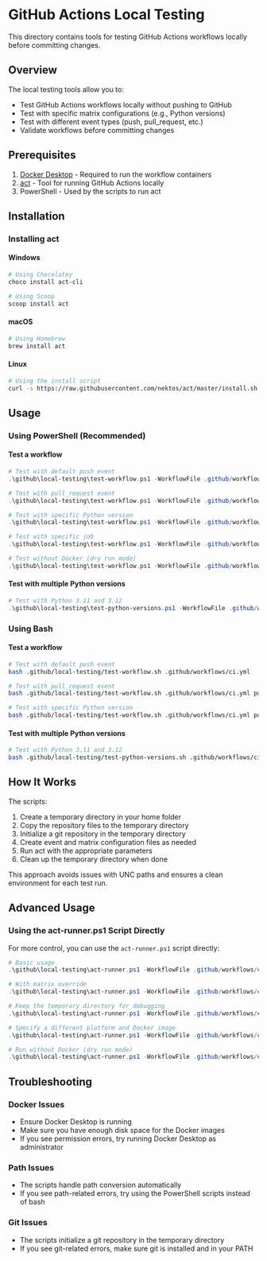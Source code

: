 # GitHub Actions Local Testing

This directory contains tools for testing GitHub Actions workflows locally before committing changes.

## Overview

The local testing tools allow you to:

- Test GitHub Actions workflows locally without pushing to GitHub
- Test with specific matrix configurations (e.g., Python versions)
- Test with different event types (push, pull_request, etc.)
- Validate workflows before committing changes

## Prerequisites

1. [Docker Desktop](https://www.docker.com/products/docker-desktop/) - Required to run the workflow containers
1. [act](https://github.com/nektos/act#installation) - Tool for running GitHub Actions locally
1. PowerShell - Used by the scripts to run act

## Installation

### Installing act

#### Windows

```powershell
# Using Chocolatey
choco install act-cli

# Using Scoop
scoop install act
```

#### macOS

```bash
# Using Homebrew
brew install act
```

#### Linux

```bash
# Using the install script
curl -s https://raw.githubusercontent.com/nektos/act/master/install.sh | sudo bash
```

## Usage

### Using PowerShell (Recommended)

#### Test a workflow

```powershell
# Test with default push event
.\github\local-testing\test-workflow.ps1 -WorkflowFile .github/workflows/ci.yml

# Test with pull_request event
.\github\local-testing\test-workflow.ps1 -WorkflowFile .github/workflows/ci.yml -EventType pull_request

# Test with specific Python version
.\github\local-testing\test-workflow.ps1 -WorkflowFile .github/workflows/ci.yml -MatrixOverride "python-version=3.11"

# Test with specific job
.\github\local-testing\test-workflow.ps1 -WorkflowFile .github/workflows/ci.yml -JobFilter "test"

# Test without Docker (dry run mode)
.\github\local-testing\test-workflow.ps1 -WorkflowFile .github/workflows/ci.yml -DryRun
```

#### Test with multiple Python versions

```powershell
# Test with Python 3.11 and 3.12
.\github\local-testing\test-python-versions.ps1 -WorkflowFile .github/workflows/ci.yml
```

### Using Bash

#### Test a workflow

```bash
# Test with default push event
bash .github/local-testing/test-workflow.sh .github/workflows/ci.yml

# Test with pull_request event
bash .github/local-testing/test-workflow.sh .github/workflows/ci.yml pull_request

# Test with specific Python version
bash .github/local-testing/test-workflow.sh .github/workflows/ci.yml push python-version=3.11
```

#### Test with multiple Python versions

```bash
# Test with Python 3.11 and 3.12
bash .github/local-testing/test-python-versions.sh .github/workflows/ci.yml
```

## How It Works

The scripts:

1. Create a temporary directory in your home folder
1. Copy the repository files to the temporary directory
1. Initialize a git repository in the temporary directory
1. Create event and matrix configuration files as needed
1. Run act with the appropriate parameters
1. Clean up the temporary directory when done

This approach avoids issues with UNC paths and ensures a clean environment for each test run.

## Advanced Usage

### Using the act-runner.ps1 Script Directly

For more control, you can use the `act-runner.ps1` script directly:

```powershell
# Basic usage
.\github\local-testing\act-runner.ps1 -WorkflowFile .github/workflows/ci.yml -EventFile .github/local-testing/events/push.json

# With matrix override
.\github\local-testing\act-runner.ps1 -WorkflowFile .github/workflows/ci.yml -EventFile .github/local-testing/events/push.json -MatrixFile .github/local-testing/matrix-input.json

# Keep the temporary directory for debugging
.\github\local-testing\act-runner.ps1 -WorkflowFile .github/workflows/ci.yml -EventFile .github/local-testing/events/push.json -KeepTemp

# Specify a different platform and Docker image
.\github\local-testing\act-runner.ps1 -WorkflowFile .github/workflows/ci.yml -EventFile .github/local-testing/events/push.json -Platform ubuntu-22.04 -DockerImage ghcr.io/catthehacker/ubuntu:act-22.04

# Run without Docker (dry run mode)
.\github\local-testing\act-runner.ps1 -WorkflowFile .github/workflows/ci.yml -EventFile .github/local-testing/events/push.json -DryRun
```

## Troubleshooting

### Docker Issues

- Ensure Docker Desktop is running
- Make sure you have enough disk space for the Docker images
- If you see permission errors, try running Docker Desktop as administrator

### Path Issues

- The scripts handle path conversion automatically
- If you see path-related errors, try using the PowerShell scripts instead of bash

### Git Issues

- The scripts initialize a git repository in the temporary directory
- If you see git-related errors, make sure git is installed and in your PATH
